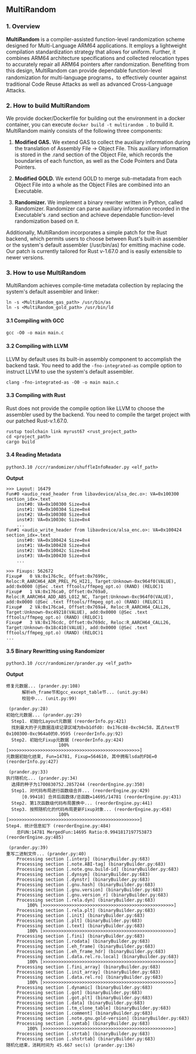 ## MultiRandom
### 1. Overview
**MultiRandom** is a compiler-assisted function-level randomization scheme designed for Multi-Language ARM64 applications. It employs a lightweight compilation standardization strategy that allows for uniform. Further, it combines ARM64 architecture specifications and collected relocation types to accurately repair all ARM64 pointers after randomization. Benefiting from this design, MultiRandom can provide dependable function-level randomization for multi-language programs，to effectively counter against traditional Code Reuse Attacks as well as advanced Cross-Language Attacks.

### 2. How to build MultiRandom
We provide docker/Dockerfile for building out the environment in a docker container, you can execute `docker build -t multirandom .` to build it. MultiRandom mainly consists of the following three components:
1. **Modified GAS.** We extend GAS to collect the auxiliary information during the translation of Assembly File -> Object File. This auxiliary information is stored in the .rand section of the Object File, which records the boundaries of each function, as well as the Code Pointers and Data Pointers.

2. **Modified GOLD.** We extend GOLD to merge sub-metadata from each Object File into a whole as the Object Files are combined into an Executable.

3. **Randomizer.** We implement a binary rewriter written in Python, called Randomizer. Randomizer can parse auxiliary information recorded in the Executable's .rand section and achieve dependable function-level randomization based on it.

Additionally, MultiRandom incorporates a simple patch for the Rust backend, which permits users to choose between Rust's built-in assembler or the system's default assembler (/usr/bin/as) for emitting machine code. Our patch is currently tailored for Rust v-1.67.0 and is easily extensible to newer versions.

### 3. How to use MultiRandom
MultiRandom achieves compile-time metadata collection by replacing the system's default assembler and linker:
```shell
ln -s <MultiRandom_gas_path> /usr/bin/as
ln -s <MultiRandom_gold_path> /usr/bin/ld
```

#### 3.1 Compiling with GCC
```shell
gcc -O0 -o main main.c
```

#### 3.2 Compiling with LLVM
LLVM by default uses its built-in assembly component to accomplish the backend task. You need to add the `-fno-integrated-as` compile option to instruct LLVM to use the system's default assembler.
```shell
clang -fno-integrated-as -O0 -o main main.c
```

#### 3.3 Compiling with Rust
Rust does not provide the compile option like LLVM to choose the assembler used by the backend. You need to compile the target project with our patched Rust-v.1.67.0.
```shell
rustup toolchain link myrust67 <rust_project_path>
cd <project_path>
cargo build
```

#### 3.4 Reading Metadata
```shell
python3.10 /ccr/randomizer/shuffleInfoReader.py <elf_path>
```
**Output**
```shell
>>> Layout: 16479
Fun#0 <audio_read_header from libavdevice/alsa_dec.o>: VA=0x100300 section_idx=.text
    inst#0: VA=0x100300 Size=0x4
    inst#1: VA=0x100304 Size=0x4
    inst#2: VA=0x100308 Size=0x4
    inst#3: VA=0x10030c Size=0x4
    ...
Fun#1 <audio_write_header from libavdevice/alsa_enc.o>: VA=0x100424 section_idx=.text
    inst#0: VA=0x100424 Size=0x4
    inst#1: VA=0x100428 Size=0x4
    inst#2: VA=0x10042c Size=0x4
    inst#3: VA=0x100430 Size=0x4
    ...

>>> Fixups: 562672
Fixup#   0 VA:0x176c9c, Offset:0x7699c, Reloc:R_AARCH64_ADR_PREL_PG_HI21, Target:Unknown-0xc964f0(VALUE), add:0x0000 (@Sec .text fftools/ffmpeg_opt.o) (RAND) (RELOC)1
Fixup#   1 VA:0x176ca0, Offset:0x769a0, Reloc:R_AARCH64_ADD_ABS_LO12_NC, Target:Unknown-0xc964f0(VALUE), add:0x0000 (@Sec .text fftools/ffmpeg_opt.o) (RAND) (RELOC)1
Fixup#   2 VA:0x176ca4, Offset:0x769a4, Reloc:R_AARCH64_CALL26, Target:Unknown-0xc49218(VALUE), add:0x0000 (@Sec .text fftools/ffmpeg_opt.o) (RAND) (RELOC)1
Fixup#   3 VA:0x176cdc, Offset:0x769dc, Reloc:R_AARCH64_CALL26, Target:Unknown-0x18c410(VALUE), add:0x0000 (@Sec .text fftools/ffmpeg_opt.o) (RAND) (RELOC)1
...
```

#### 3.5 Binary Rewritting using Randomizer
```shell
python3.10 /ccr/randomizer/prander.py <elf_path>
```
**Output**
```shell
修复元数据... (prander.py:108)
      解析eh_frame节和gcc_except_table节... (unit.py:84)
      校验中... (unit.py:99)

 (prander.py:28)
初始化元数据... (prander.py:29)
  Step1. 初始化Layout元数据 (reorderInfo.py:421)
  找到最大的子元数据连续记录区域为0xb1dfd0: 0x176c88-0xc94c58，其占text节0x100300-0xc964a0的0.9595 (reorderInfo.py:92)
  Step2. 初始化Fixup元数据 (reorderInfo.py:424)
					100% [>>>>>>>>>>>>>>>>>>>>>>>>>>>>>>>>>>>>>>>>>>>>>>>>>>]
元数据初始化结束, Fun=14781, Fixup=564610, 其中拥有lsda的FDE=0 (reorderInfo.py:427)

 (prander.py:33)
执行随机化... (prander.py:34)
  选择的种子为1700830752.2857244 (reorderEngine.py:350)
  Step1. 对代码布局进行函数级合并... (reorderEngine.py:429)
      [0.99418] 合并后函数体/总函数=14695/14781 (reorderEngine.py:431)
  Step2. 第1次函数级代码布局置换中... (reorderEngine.py:441)
  Step3. 按照随机化的代码布局更新Fixup对象... (reorderEngine.py:458)
					100% [>>>>>>>>>>>>>>>>>>>>>>>>>>>>>>>>>>>>>>>>>>>>>>>>>>]
Step4. 统计信息如下 (reorderEngine.py:484)
    总FUN:14781 MergedFun:14695 Ratio:0.9941817197753873 (reorderEngine.py:485)

 (prander.py:39)
重写二进制文件... (prander.py:40)
	Processing section [.interp] (binaryBuilder.py:683)
	Processing section [.note.ABI-tag] (binaryBuilder.py:683)
	Processing section [.note.gnu.build-id] (binaryBuilder.py:683)
	Processing section [.dynsym] (binaryBuilder.py:683)
	Processing section [.dynstr] (binaryBuilder.py:683)
	Processing section [.gnu.hash] (binaryBuilder.py:683)
	Processing section [.gnu.version] (binaryBuilder.py:683)
	Processing section [.gnu.version_r] (binaryBuilder.py:683)
	Processing section [.rela.dyn] (binaryBuilder.py:683)
		100% [>>>>>>>>>>>>>>>>>>>>>>>>>>>>>>>>>>>>>>>>>>>>>>>>>>]
	Processing section [.rela.plt] (binaryBuilder.py:683)
	Processing section [.init] (binaryBuilder.py:683)
	Processing section [.plt] (binaryBuilder.py:683)
	Processing section [.text] (binaryBuilder.py:683)
		100% [>>>>>>>>>>>>>>>>>>>>>>>>>>>>>>>>>>>>>>>>>>>>>>>>>>]
	Processing section [.fini] (binaryBuilder.py:683)
	Processing section [.rodata] (binaryBuilder.py:683)
	Processing section [.eh_frame] (binaryBuilder.py:683)
	Processing section [.eh_frame_hdr] (binaryBuilder.py:683)
	Processing section [.data.rel.ro.local] (binaryBuilder.py:683)
		100% [>>>>>>>>>>>>>>>>>>>>>>>>>>>>>>>>>>>>>>>>>>>>>>>>>>]
	Processing section [.fini_array] (binaryBuilder.py:683)
	Processing section [.init_array] (binaryBuilder.py:683)
	Processing section [.data.rel.ro] (binaryBuilder.py:683)
		100% [>>>>>>>>>>>>>>>>>>>>>>>>>>>>>>>>>>>>>>>>>>>>>>>>>>]
	Processing section [.dynamic] (binaryBuilder.py:683)
	Processing section [.got] (binaryBuilder.py:683)
	Processing section [.got.plt] (binaryBuilder.py:683)
	Processing section [.data] (binaryBuilder.py:683)
	Processing section [.tm_clone_table] (binaryBuilder.py:683)
	Processing section [.comment] (binaryBuilder.py:683)
	Processing section [.note.gnu.gold-version] (binaryBuilder.py:683)
	Processing section [.symtab] (binaryBuilder.py:683)
		100% [>>>>>>>>>>>>>>>>>>>>>>>>>>>>>>>>>>>>>>>>>>>>>>>>>>]
	Processing section [.strtab] (binaryBuilder.py:683)
	Processing section [.shstrtab] (binaryBuilder.py:683)
随机化结束，消耗时间为 45.667 sec(s) (prander.py:136)
```
